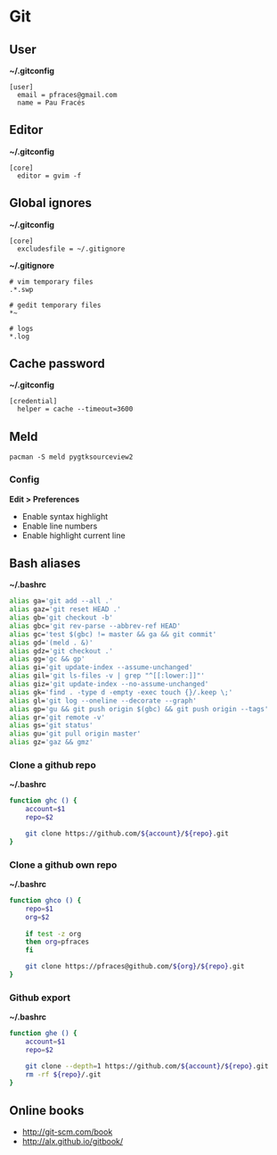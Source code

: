 Git
===

User
----

**~/.gitconfig**

    [user]
      email = pfraces@gmail.com
      name = Pau Fracés

Editor
------

**~/.gitconfig**

    [core]
      editor = gvim -f

Global ignores
--------------

**~/.gitconfig**

    [core]
      excludesfile = ~/.gitignore

**~/.gitignore**

    # vim temporary files
    .*.swp
    
    # gedit temporary files
    *~
    
    # logs
    *.log

Cache password
--------------

**~/.gitconfig**

    [credential]
      helper = cache --timeout=3600

Meld
----

    pacman -S meld pygtksourceview2

### Config

**Edit > Preferences**

*   Enable syntax highlight
*   Enable line numbers
*   Enable highlight current line

Bash aliases
------------

**~/.bashrc**

```sh
alias ga='git add --all .'
alias gaz='git reset HEAD .'
alias gb='git checkout -b'
alias gbc='git rev-parse --abbrev-ref HEAD'
alias gc='test $(gbc) != master && ga && git commit'
alias gd='(meld . &)'
alias gdz='git checkout .'
alias gg='gc && gp'
alias gi='git update-index --assume-unchanged'
alias gil='git ls-files -v | grep "^[[:lower:]]"'
alias giz='git update-index --no-assume-unchanged'
alias gk='find . -type d -empty -exec touch {}/.keep \;'
alias gl='git log --oneline --decorate --graph'
alias gp='gu && git push origin $(gbc) && git push origin --tags'
alias gr='git remote -v'
alias gs='git status'
alias gu='git pull origin master'
alias gz='gaz && gmz'
```

### Clone a github repo

**~/.bashrc**

```sh
function ghc () {
    account=$1
    repo=$2

    git clone https://github.com/${account}/${repo}.git
}
```

### Clone a github own repo

**~/.bashrc**

```sh
function ghco () {
    repo=$1
    org=$2
    
    if test -z org
    then org=pfraces
    fi

    git clone https://pfraces@github.com/${org}/${repo}.git
}
```

### Github export

**~/.bashrc**

```sh
function ghe () {
    account=$1
    repo=$2

    git clone --depth=1 https://github.com/${account}/${repo}.git
    rm -rf ${repo}/.git
}
```

Online books
------------

*   http://git-scm.com/book
*   http://alx.github.io/gitbook/
